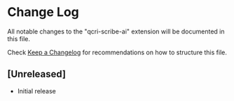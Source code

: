 # Change Log

All notable changes to the "qcri-scribe-ai" extension will be documented in this file.

Check [Keep a Changelog](http://keepachangelog.com/) for recommendations on how to structure this file.

## [Unreleased]

- Initial release
